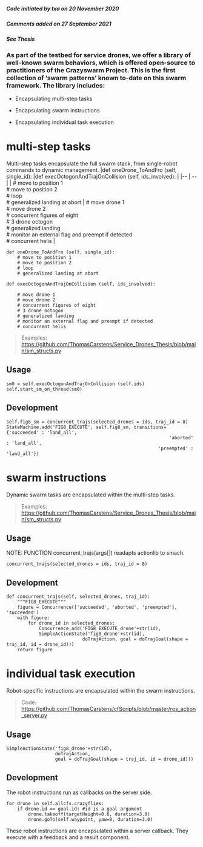 ##### Code initiated by txa on 20 November 2020
##### Comments added on 27 September 2021
##### See Thesis

### As part of the testbed for service drones, we offer a library of **well-known swarm behaviors**, which is offered open-source to practitioners of the Crazyswarm Project. This is the first collection of ‘swarm patterns’ known to-date on this swarm framework. The library includes:

* Encapsulating multi-step tasks

* Encapsulating swarm instructions

* Encapsulating individual task execution

# multi-step tasks
Multi-step tasks encapsulate the full swarm stack, from single-robot commands to dynamic management.
|def oneDrone_ToAndFro (self, single_id): |def execOctogonAndTrajOnCollision (self, ids_involved): |
|-- | -- |
| # move to position 1<br># move to position 2<br># loop<br># generalized landing at abort 
| # move drone 1<br># move drone 2<br># concurrent figures of eight<br># 3 drone octogon<br># generalized landing<br># monitor an external flag and preempt if detected<br># concurrent helis |


    def oneDrone_ToAndFro (self, single_id):
        # move to position 1
        # move to position 2 
        # loop
        # generalized landing at abort

    def execOctogonAndTrajOnCollision (self, ids_involved):

        # move drone 1
        # move drone 2
        # concurrent figures of eight
        # 3 drone octogon
        # generalized landing
        # monitor an external flag and preempt if detected
        # concurrent helis
> Examples: https://github.com/ThomasCarstens/Service_Drones_Thesis/blob/main/sm_structs.py


## Usage
    sm0 = self.execOctogonAndTrajOnCollision (self.ids)
    self.start_sm_on_thread(sm0)

## Development
    self.fig8_sm = concurrent_trajs(selected_drones = ids, traj_id = 8)
    StateMachine.add('FIG8_EXECUTE', self.fig8_sm, transitions={'succeeded' : 'land_all', 
                                                                'aborted' : 'land_all', 
                                                            'preempted' : 'land_all'}) 


# swarm instructions
Dynamic swarm tasks are encapsulated within the multi-step tasks.
> Examples: https://github.com/ThomasCarstens/Service_Drones_Thesis/blob/main/sm_structs.py
## Usage
NOTE: FUNCTION concurrent_trajs(args[]) readapts actionlib to smach.

    concurrent_trajs(selected_drones = ids, traj_id = 8)

## Development
    def concurrent_trajs(self, selected_drones, traj_id):
        """FIG8_EXECUTE""" 
        figure = Concurrence(['succeeded', 'aborted', 'preempted'], 'succeeded')
        with figure:
            for drone_id in selected_drones:
                Concurrence.add('FIG8_EXECUTE_drone'+str(id),
                SimpleActionState('fig8_drone'+str(id),
                                doTrajAction, goal = doTrajGoal(shape = traj_id, id = drone_id)))
        return figure


# individual task execution
Robot-specific instructions are encapsulated within the swarm instructions.
> Code: https://github.com/ThomasCarstens/cfScripts/blob/master/ros_action_server.py
## Usage
    SimpleActionState('fig8_drone'+str(id),
                      doTrajAction, 
                      goal = doTrajGoal(shape = traj_id, id = drone_id)))

## Development
The robot instructions run as callbacks on the server side. 

    for drone in self.allcfs.crazyflies:                              
        if drone.id == goal.id: #id is a goal argument
            drone.takeoff(targetHeight=0.6, duration=3.0)
            drone.goTo(self.waypoint, yaw=0, duration=3.0)

These robot instructions are encapsulated within a server callback.
They execute with a feedback and a result component.